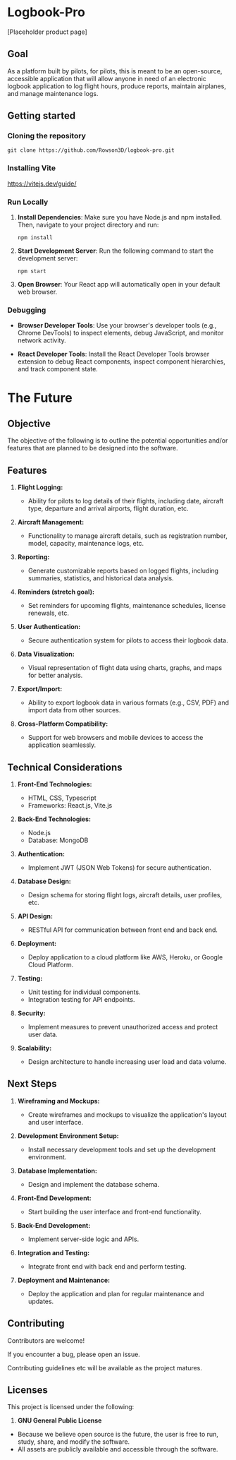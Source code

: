 # Logbook-Pro
[Placeholder product page]

## Goal
As a platform built by pilots, for pilots, this is meant to be an open-source, accessible application that will allow anyone in need of an electronic logbook application to log flight hours, produce reports, maintain airplanes, and manage maintenance logs.

## Getting started

### Cloning the repository
```
git clone https://github.com/Rowson3D/logbook-pro.git
```

### Installing Vite

https://vitejs.dev/guide/

### Run Locally

1. **Install Dependencies**: Make sure you have Node.js and npm installed. Then, navigate to your project directory and run:

    ```
    npm install
    ```

2. **Start Development Server**: Run the following command to start the development server:

    ```
    npm start
    ```

3. **Open Browser**: Your React app will automatically open in your default web browser.

### Debugging

- **Browser Developer Tools**: Use your browser's developer tools (e.g., Chrome DevTools) to inspect elements, debug JavaScript, and monitor network activity.

- **React Developer Tools**: Install the React Developer Tools browser extension to debug React components, inspect component hierarchies, and track component state.


# The Future

## Objective
The objective of the following is to outline the potential opportunities and/or features that are planned to be designed into the software.

## Features
1. **Flight Logging:**
   - Ability for pilots to log details of their flights, including date, aircraft type, departure and arrival airports, flight duration, etc.
   
2. **Aircraft Management:**
   - Functionality to manage aircraft details, such as registration number, model, capacity, maintenance logs, etc.

3. **Reporting:**
   - Generate customizable reports based on logged flights, including summaries, statistics, and historical data analysis.

4. **Reminders (stretch goal):**
   - Set reminders for upcoming flights, maintenance schedules, license renewals, etc.

5. **User Authentication:**
   - Secure authentication system for pilots to access their logbook data.

6. **Data Visualization:**
   - Visual representation of flight data using charts, graphs, and maps for better analysis.

7. **Export/Import:**
   - Ability to export logbook data in various formats (e.g., CSV, PDF) and import data from other sources.

8. **Cross-Platform Compatibility:**
   - Support for web browsers and mobile devices to access the application seamlessly.

## Technical Considerations
1. **Front-End Technologies:**
   - HTML, CSS, Typescript
   - Frameworks: React.js, Vite.js
   
2. **Back-End Technologies:**
   - Node.js
   - Database: MongoDB
   
3. **Authentication:**
   - Implement JWT (JSON Web Tokens) for secure authentication.
   
4. **Database Design:**
   - Design schema for storing flight logs, aircraft details, user profiles, etc.

5. **API Design:**
   - RESTful API for communication between front end and back end.
   
6. **Deployment:**
   - Deploy application to a cloud platform like AWS, Heroku, or Google Cloud Platform.
   
7. **Testing:**
   - Unit testing for individual components.
   - Integration testing for API endpoints.
   
8. **Security:**
   - Implement measures to prevent unauthorized access and protect user data.
   
9. **Scalability:**
   - Design architecture to handle increasing user load and data volume.

## Next Steps
1. **Wireframing and Mockups:**
   - Create wireframes and mockups to visualize the application's layout and user interface.
   
2. **Development Environment Setup:**
   - Install necessary development tools and set up the development environment.
   
3. **Database Implementation:**
   - Design and implement the database schema.
   
4. **Front-End Development:**
   - Start building the user interface and front-end functionality.
   
5. **Back-End Development:**
   - Implement server-side logic and APIs.
   
6. **Integration and Testing:**
   - Integrate front end with back end and perform testing.
   
7. **Deployment and Maintenance:**
   - Deploy the application and plan for regular maintenance and updates.

## Contributing
Contributors are welcome!

If you encounter a bug, please open an issue.

Contributing guidelines etc will be available as the project matures.

## Licenses
This project is licensed under the following:
1. **GNU General Public License**
- Because we believe open source is the future, the user is free to run, study, share, and modify the software.
- All assets are publicly available and accessible through the software.





